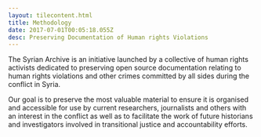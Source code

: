 ```yaml
---
layout: tilecontent.html
title: Methodology
date: 2017-07-01T00:05:18.055Z
desc: Preserving Documentation of Human rights Violations
---
```


The Syrian Archive is an initiative launched by a collective of human rights activists dedicated to preserving open source documentation relating to human rights violations and other crimes committed by all sides during the conflict in Syria.


Our goal is to preserve the most valuable material to ensure it is organised and accessible for use by current researchers, journalists and others with an interest in the conflict as well as to facilitate the work of future historians and investigators involved in transitional justice and accountability efforts.
